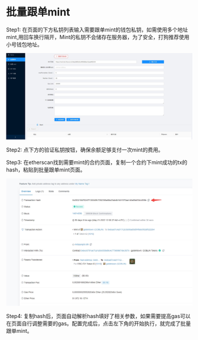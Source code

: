 
# 批量跟单mint

Step1: 在页面的下方私钥列表输入需要跟单mint的钱包私钥，如需使用多个地址mint,用回车换行隔开，Mint的私钥不会储存在服务器，为了安全，打狗推荐使用小号钱包地址。

![批量跟单mint](../screenshots/followmint.jpg)

Step2: 点下方的验证私钥按钮，确保余额足够支付一次mint的费用。

Step3: 在etherscan找到需要mint的合约页面，复制一个合约下mint成功的tx的hash，粘贴到批量跟单mint页面。

![复制hash](../screenshots/hashsample.jpg)

Step4: 复制hash后，页面自动解析hash填好了相关参数，如果需要提高gas可以在页面自行调整需要的gas。配置完成后，点击左下角的开始执行，就完成了批量跟单mint。

